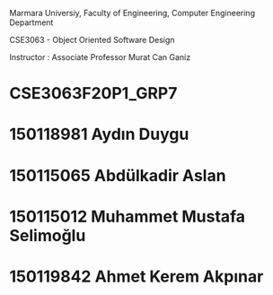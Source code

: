 Marmara Universiy, Faculty of Engineering, Computer Engineering Department

CSE3063 - Object Oriented Software Design

Instructor : Associate Professor Murat Can Ganiz

# CSE3063F20P1_GRP7
# 150118981 Aydın Duygu
# 150115065 Abdülkadir Aslan
# 150115012 Muhammet Mustafa Selimoğlu
# 150119842 Ahmet Kerem Akpınar
